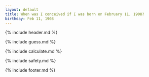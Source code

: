 ```yaml
---
layout: default
title: When was I conceived if I was born on February 11, 1908?
birthday: Feb 11, 1908
---
```


{% include header.md %}

{% include guess.md %}

{% include calculate.md %}

{% include safety.md %}

{% include footer.md %}




